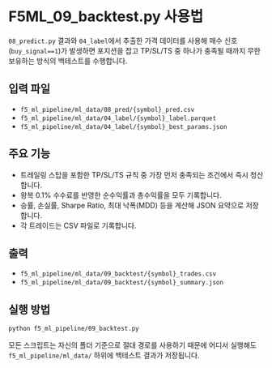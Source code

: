 # F5ML_09_backtest.py 사용법

`08_predict.py` 결과와 `04_label`에서 추출한 가격 데이터를 사용해
매수 신호(`buy_signal==1`)가 발생하면 포지션을 잡고 TP/SL/TS 중 하나가
충족될 때까지 무한 보유하는 방식의 백테스트를 수행합니다.

## 입력 파일
- `f5_ml_pipeline/ml_data/08_pred/{symbol}_pred.csv`
- `f5_ml_pipeline/ml_data/04_label/{symbol}_label.parquet`
- `f5_ml_pipeline/ml_data/04_label/{symbol}_best_params.json`

## 주요 기능
- 트레일링 스탑을 포함한 TP/SL/TS 규칙 중 가장 먼저 충족되는 조건에서 즉시 청산합니다.
- 왕복 0.1% 수수료를 반영한 순수익률과 총수익률을 모두 기록합니다.
- 승률, 손실률, Sharpe Ratio, 최대 낙폭(MDD) 등을 계산해 JSON 요약으로 저장합니다.
- 각 트레이드는 CSV 파일로 기록합니다.

## 출력
- `f5_ml_pipeline/ml_data/09_backtest/{symbol}_trades.csv`
- `f5_ml_pipeline/ml_data/09_backtest/{symbol}_summary.json`

## 실행 방법
```bash
python f5_ml_pipeline/09_backtest.py
```
모든 스크립트는 자신의 폴더 기준으로 절대 경로를 사용하기 때문에 어디서 실행해도 `f5_ml_pipeline/ml_data/` 하위에 백테스트 결과가 저장됩니다.

